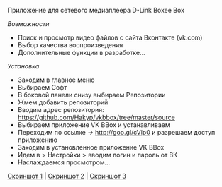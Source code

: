 Приложение для сетевого медиаплеера D-Link Boxee Box

*Возможности*
  * Поиск и просмотр видео файлов с сайта Вконтакте (vk.com)
  * Выбор качества воспроизведения
  * Дополнительные функции в разработке...

*Установка*
* Заходим в главное меню 
* Выбираем Софт
* В боковой панели снизу выбираем Репозитории 
* Жмем добавить репозиторий
* Вводим адрес репозитория: https://github.com/Hakyp/vkbbox/tree/master/source 
* Выбираем приложение VK BBox и устанавливаем
* Переходим по ссылке *->* http://goo.gl/cVlp0 и разрешаем доступ приложению
* Заходим в установленное приложение VK BBox
* Идем в > Настройки > вводим логин и пароль от ВК
* Наслаждаемся просмотром...

[Скриншот 1](https://github.com/Hakyp/vkbbox/blob/master/screenshots/screen-2.jpg) | [Скриншот 2](https://github.com/Hakyp/vkbbox/blob/master/screenshots/screen-2.jpg) | [Скриншот 3](https://github.com/Hakyp/vkbbox/blob/master/screenshots/screen-3.jpg)
